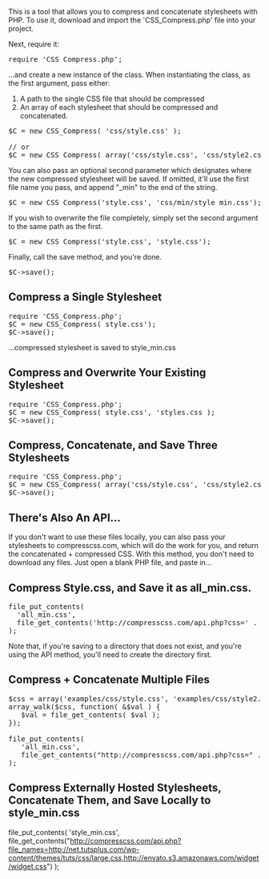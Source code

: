 This is a tool that allows you to compress and concatenate stylesheets with PHP. To use it, download and import the 'CSS_Compress.php' file into your project.

Next, require it:

<pre>
require 'CSS_Compress.php';
</pre>

...and create a new instance of the class. When instantiating the class, as the first argument, pass either:

<ol>
<li> A path to the single CSS file that should be compressed </li>
<li> An array of each stylesheet that should be compressed and concatenated. 
</ol>

<pre>
$C = new CSS_Compress( 'css/style.css' );

// or
$C = new CSS_Compress( array('css/style.css', 'css/style2.css') );
</pre>

You can also pass an optional second parameter which designates where the new compressed stylesheet will be saved. If omitted, it'll use the first file name you pass, and append "_min" to the end of the string.

<pre>
$C = new CSS_Compress('style.css', 'css/min/style_min.css');
</pre>

If you wish to overwrite the file completely, simply set the second argument to the same path as the first.

<pre>
$C = new CSS_Compress('style.css', 'style.css');
</pre>

Finally, call the save method, and you're done.

<pre>
$C->save();
</pre>

## Compress a Single Stylesheet

<pre>
require 'CSS_Compress.php';
$C = new CSS_Compress( style.css');
$C->save();
</pre>
...compressed stylesheet is saved to style_min.css

## Compress and Overwrite Your Existing Stylesheet

<pre>
require 'CSS_Compress.php';
$C = new CSS_Compress( style.css', 'styles.css );
$C->save();
</pre>

## Compress, Concatenate, and Save Three Stylesheets

<pre>
require 'CSS_Compress.php';
$C = new CSS_Compress( array('css/style.css', 'css/style2.css', 'css/style3.css'), 'css/min/styles_min.css );
$C->save();
</pre>

## There's Also An API...

If you don't want to use these files locally, you can also pass your stylesheets to compresscss.com, which will do the work for you, and return the concatenated + compressed CSS. With this method, you don't need to download any files. Just open a blank PHP file, and paste in...

## Compress Style.css, and Save it as all_min.css. 
<pre>
file_put_contents(
  'all_min.css',
  file_get_contents('http://compresscss.com/api.php?css=' . urlencode(file_get_contents('examples/css/style.css')))
);
</pre>
Note that, if you're saving to a directory that does not exist, and you're using the API method, you'll need to create the directory first. 

## Compress + Concatenate Multiple Files

<pre>
$css = array('examples/css/style.css', 'examples/css/style2.css');
array_walk($css, function( &$val ) {
   $val = file_get_contents( $val );
});

file_put_contents(
   'all_min.css', 
   file_get_contents("http://compresscss.com/api.php?css=" . urlencode(implode($css)))
);
</pre>

## Compress Externally Hosted Stylesheets, Concatenate Them, and Save Locally to style_min.css
file_put_contents(
   'style_min.css', 
   file_get_contents("http://compresscss.com/api.php?file_names=http://net.tutsplus.com/wp-content/themes/tuts/css/large.css,http://envato.s3.amazonaws.com/widget/widget.css")
);
